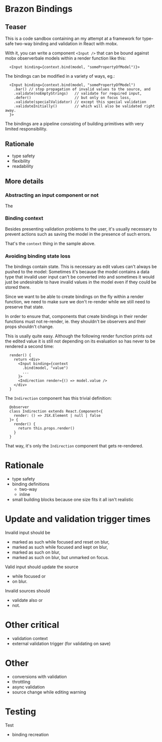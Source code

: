 # Brazon Bindings

## Teaser

This is a code sandbox containing an my attempt at a framework for type-safe two-way binding and validation in React with mobx.

With it, you can write a component `<Input />` that can be bound against mobx observerbale models within a render function like this:

```
  <Input binding={context.bind(model, "somePropertyOfModel")}>
```

The bindings can be modified in a variety of ways, eg.:

```
  <Input binding={context.bind(model, "somePropertyOfModel")
    .bar() // stop propagation of invalid values to the source, and
    .validate(noEmptyStrings)   // validate for required input,
    .defer()                    // but only on focus loss,
    .validate(specialValidator) // except this special validation
    .validateInitially()        // which will also be validated right away.
  }>
```

The bindings are a pipeline consisting of building primitives with very limited responsibility.

## Rationale

* type safety
* flexibility
* readability

## More details

### Abstracting an input component or not

The 


### Binding context

Besides presenting validation problems to the user, it's usually necessary to prevent actions such as saving the model in the presence of such errors.

That's the `context` thing in the sample above. 

### Avoiding binding state loss

The bindings contain state. This is necessary as edit values can't always be pushed to the model: Sometimes it's because the model contains a data type that invalid user input can't be converted into and sometimes it would just be undesirable to have invalid values in the model even if they could be stored there.

Since we want to be able to create bindings on the fly within a render function, we need to make sure we don't re-render while we still need to preserve that state.

In order to ensure that, components that create bindings in their render functions must not re-render, ie. they shouldn't be observers and their props shouldn't change.

This is usally quite easy. Although the following render function prints out the edited value it is still not depending on its evaluation so has never to be rendered a second time:

```
  render() {
    return <div>
      <Input binding={context
        .bind(model, "value")
        ...
      }>
      <Indirection render={() => model.value />
    </div>
  }
```

The `Indirection` component has this trivial definition:

```
  @observer
  class Indirection extends React.Component<{
    render: () => JSX.Element | null | false
  }> {
    render() {
      return this.props.render()
    }
  }
```

That way, it's only the `Indirection` component that gets re-rendered.

# Rationale

* type safety
* binding definitions
    * two-way
    * inline
* small building blocks because one size
  fits it all isn't realistic

# Update and validation trigger times

Invalid input should be
* marked as such while focused and reset on blur,
* marked as such while focused and kept on blur,
* marked as such on blur,
* marked as such on blur, but unmarked on focus.

Valid input should update the source
* while focused or
* on blur.

Invalid sources should
* validate also or
* not.

# Other critical

* validation context
* external validation trigger (for validating on save)

# Other

* conversions with validation
* throttling
* async validation
* source change while editing warning

# Testing

Test
* binding recreation
